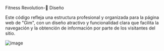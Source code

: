 
Fitness Revolution-🎨 Diseño


Este código refleja una estructura profesional y organizada para la página web de "Gim", con un diseño atractivo y funcionalidad clara que facilita la navegación y la obtención de información por parte de los visitantes del sitio.


![image](https://github.com/Bruno-Ivan/Proyecto2/assets/126531075/635529af-0ba0-45ad-8052-ba402e8644ae)
